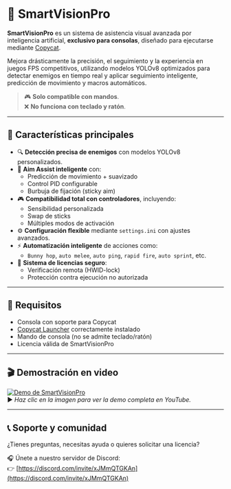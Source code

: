 # 🧠 SmartVisionPro

**SmartVisionPro** es un sistema de asistencia visual avanzada por inteligencia artificial, **exclusivo para consolas**, diseñado para ejecutarse mediante [Copycat](https://github.com/stickassist/copycat).

Mejora drásticamente la precisión, el seguimiento y la experiencia en juegos FPS competitivos, utilizando modelos YOLOv8 optimizados para detectar enemigos en tiempo real y aplicar seguimiento inteligente, predicción de movimiento y macros automáticos.

> 🎮 **Solo compatible con mandos**.  
> ❌ **No funciona con teclado y ratón**.

---

## 🎯 Características principales

- 🔍 **Detección precisa de enemigos** con modelos YOLOv8 personalizados.
- 🧲 **Aim Assist inteligente** con:
  - Predicción de movimiento + suavizado
  - Control PID configurable
  - Burbuja de fijación (sticky aim)
- 🎮 **Compatibilidad total con controladores**, incluyendo:
  - Sensibilidad personalizada
  - Swap de sticks
  - Múltiples modos de activación
- ⚙️ **Configuración flexible** mediante `settings.ini` con ajustes avanzados.
- ⚡ **Automatización inteligente** de acciones como:
  - `Bunny hop`, `auto melee`, `auto ping`, `rapid fire`, `auto sprint`, etc.
- 🔐 **Sistema de licencias seguro**:
  - Verificación remota (HWID-lock)
  - Protección contra ejecución no autorizada

---

## 📎 Requisitos

- Consola con soporte para Copycat  
- [Copycat Launcher](https://github.com/stickassist/copycat) correctamente instalado  
- Mando de consola (no se admite teclado/ratón)  
- Licencia válida de SmartVisionPro

---

## 🎬 Demostración en video

[![Demo de SmartVisionPro](https://img.youtube.com/vi/ClGQlN6NJMs/hqdefault.jpg)](https://www.youtube.com/watch?v=ClGQlN6NJMs)  
▶️ *Haz clic en la imagen para ver la demo completa en YouTube.*

---

## 📞 Soporte y comunidad

¿Tienes preguntas, necesitas ayuda o quieres solicitar una licencia?

🎧 Únete a nuestro servidor de Discord:  
👉 [https://discord.com/invite/xJMmQTGKAn](https://discord.com/invite/xJMmQTGKAn)

